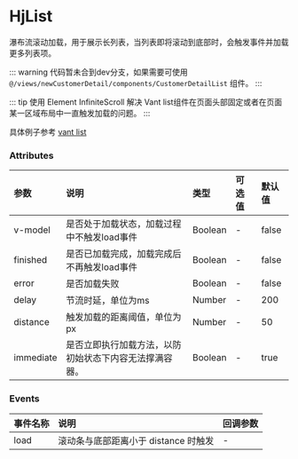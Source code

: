 # HjList

瀑布流滚动加载，用于展示长列表，当列表即将滚动到底部时，会触发事件并加载更多列表项。

::: warning
代码暂未合到dev分支，如果需要可使用 `@/views/newCustomerDetail/components/CustomerDetailList` 组件。
:::

::: tip
使用 Element InfiniteScroll 解决 Vant list组件在页面头部固定或者在页面某一区域布局中一直触发加载的问题。
:::

具体例子参考 [vant list](https://vant-contrib.gitee.io/vant/#/zh-CN/list)

### Attributes

参数|说明|类型|可选值|默认值
:-|:-|:-|:-|:-
v-model | 是否处于加载状态，加载过程中不触发load事件 | Boolean | - | false
finished | 是否已加载完成，加载完成后不再触发load事件 | Boolean | - | false
error | 是否加载失败 | Boolean | - | false
delay | 节流时延，单位为ms | Number | - | 200
distance | 触发加载的距离阈值，单位为px | Number | - | 50
immediate | 是否立即执行加载方法，以防初始状态下内容无法撑满容器。 | Boolean | - | true

### Events

事件名称|说明|回调参数
:-|:-|:-
load | 滚动条与底部距离小于 distance 时触发 | -